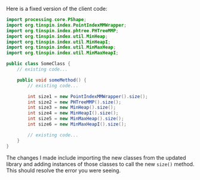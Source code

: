 Here is a fixed version of the client code:
```java
import processing.core.PShape;
import org.tinspin.index.PointIndexMMWrapper;
import org.tinspin.index.phtree.PHTreeMMP;
import org.tinspin.index.util.MinHeap;
import org.tinspin.index.util.MinHeapI;
import org.tinspin.index.util.MinMaxHeap;
import org.tinspin.index.util.MinMaxHeapI;

public class SomeClass {
    // existing code...

    public void someMethod() {
        // existing code...

        int size1 = new PointIndexMMWrapper().size();
        int size2 = new PHTreeMMP().size();
        int size3 = new MinHeap().size();
        int size4 = new MinHeapI().size();
        int size5 = new MinMaxHeap().size();
        int size6 = new MinMaxHeapI().size();

        // existing code...
    }
}
```
The changes I made include importing the new classes from the updated library and adding instances of those classes to call the new `size()` method. This should resolve the error you were seeing.